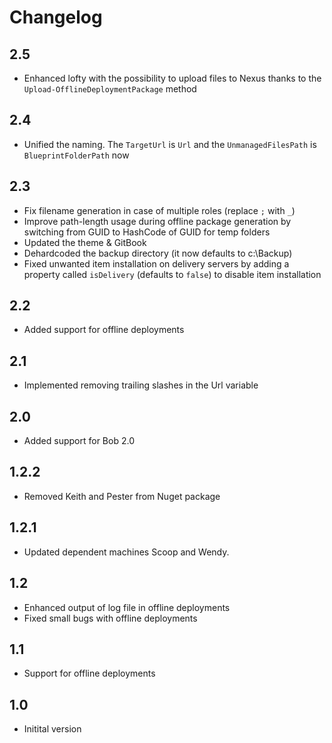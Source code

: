 # Changelog

## 2.5
* Enhanced lofty with the possibility to upload files to Nexus thanks to the `Upload-OfflineDeploymentPackage` method

## 2.4
* Unified the naming. The `TargetUrl` is `Url` and the `UnmanagedFilesPath` is `BlueprintFolderPath` now

## 2.3
* Fix filename generation in case of multiple roles (replace `;` with `_`)
* Improve path-length usage during offline package generation by switching from GUID to HashCode of GUID for temp folders
* Updated the theme & GitBook
* Dehardcoded the backup directory (it now defaults to c:\Backup)
* Fixed unwanted item installation on delivery servers by adding a property called `isDelivery` (defaults to `false`) to disable item installation  

## 2.2
* Added support for offline deployments

## 2.1
* Implemented removing trailing slashes in the Url variable

## 2.0
* Added support for Bob 2.0

## 1.2.2
* Removed Keith and Pester from Nuget package

## 1.2.1
* Updated dependent machines Scoop and Wendy.

## 1.2
* Enhanced output of log file in offline deployments
* Fixed small bugs with offline deployments

## 1.1
* Support for offline deployments

## 1.0
* Initital version
